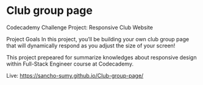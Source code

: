 # Club group page

Codecademy Challenge Project: Responsive Club Website

Project Goals
In this project, you’ll be building your own club group page that will dynamically respond as you adjust the size of your screen!​


This project prepeared for summarize knowledges about responsive design within Full-Stack Engineer course at Codecademy.

Live: https://sancho-sumy.github.io/Club-group-page/